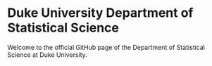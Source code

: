 # Duke University Department of Statistical Science

Welcome to the official GitHub page of the Department of Statistical Science at Duke University.
